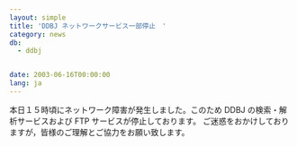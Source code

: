 ```yaml
---
layout: simple
title: 'DDBJ ネットワークサービス一部停止　'
category: news
db:
  - ddbj


date: 2003-06-16T00:00:00
lang: ja
---
```


本日１５時頃にネットワーク障害が発生しました。このため DDBJ の検索・解析サービスおよび FTP サービスが停止しております。 ご迷惑をおかけしておりますが，皆様のご理解とご協力をお願い致します。
